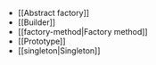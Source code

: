 - [[Abstract factory]]
- [[Builder]]
- [[factory-method|Factory method]]
- [[Prototype]]
- [[singleton|Singleton]]